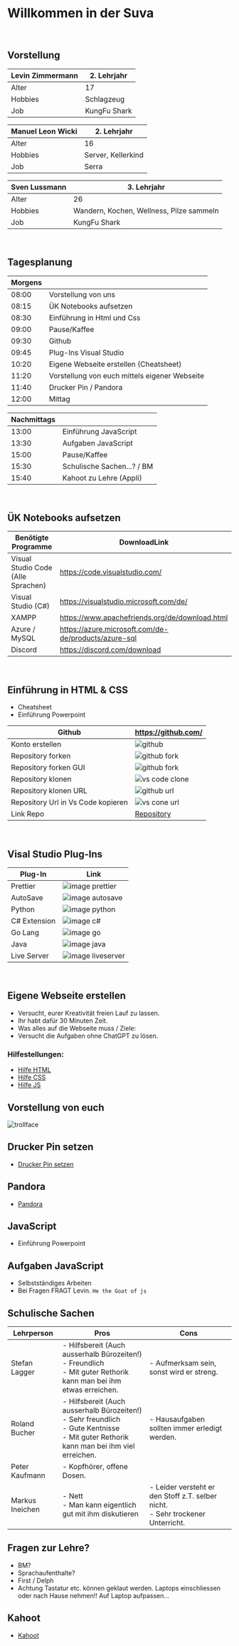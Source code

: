 # Willkommen in der Suva

&nbsp;
## Vorstellung

| Levin Zimmermann | 2. Lehrjahr |
| ---------------- | ----------- |
| Alter| 17 |
| Hobbies | Schlagzeug |
| Job | KungFu Shark |

| Manuel Leon Wicki | 2. Lehrjahr |
| ---------------- | ----------- |
| Alter| 16 |
| Hobbies | Server, Kellerkind |
| Job | Serra |

| Sven Lussmann | 3. Lehrjahr |
| ---------------- | ----------- |
| Alter| 26 |
| Hobbies | Wandern, Kochen, Wellness, Pilze sammeln |
| Job | KungFu Shark |
&nbsp;
&nbsp;

## Tagesplanung
| Morgens | |
| ---- | ----- |
| 08:00 | Vorstellung von uns |
| 08:15 | ÜK Notebooks aufsetzen |
| 08:30 | Einführung in Html und Css |
| 09:00 | Pause/Kaffee |
| 09:30 | Github |
| 09:45 | Plug-Ins Visual Studio |
| 10:20 | Eigene Webseite erstellen (Cheatsheet) |
| 11:20 | Vorstellung von euch mittels eigener Webseite |
| 11:40 | Drucker Pin / Pandora |
| 12:00 | Mittag |

| Nachmittags | |
| ---- | ----- |
| 13:00 | Einführung JavaScript |
| 13:30 | Aufgaben JavaScript |
| 15:00 | Pause/Kaffee |
| 15:30 | Schulische Sachen...? / BM |
| 15:40 | Kahoot zu Lehre (Appli) |

&nbsp;
&nbsp;
## ÜK Notebooks aufsetzen
|Benötigte Programme | DownloadLink |
| ---------------------------------- | --------------------------- |
| Visual Studio Code (Alle Sprachen) | https://code.visualstudio.com/ |
| Visual Studio (C#) | https://visualstudio.microsoft.com/de/ |![](image.png)
| XAMPP | https://www.apachefriends.org/de/download.html |
| Azure / MySQL | https://azure.microsoft.com/de-de/products/azure-sql |
| Discord | https://discord.com/download |
&nbsp;
      
## Einführung in HTML & CSS

- Cheatsheet
- Einführung Powerpoint
&nbsp;


|Github                              |       https://github.com/   | 
| ---------------------------------- | --------------------------- |
| Konto erstellen                    | ![github](./src/github.png) |
| Repository forken                  | ![github fork](./src/Github%20Fork.png) |
| Repository forken GUI              | ![github fork](./src/Github%20ForkConfirmed.png) |
| Repository klonen                  | ![vs code clone](./src/Clone%20Vs.png) |
| Repository klonen URL              | ![github url](./src/Copy%20url%20github.png) |
| Repository Url in Vs Code kopieren | ![vs cone url](./src/copy%20url%20vscode.png) |
| Link Repo | [Repository ]() |
&nbsp;

## Visal Studio Plug-Ins

| Plug-In | Link |
| ------- | ---- |
| Prettier | ![image prettier](./src/prettier.png) |
| AutoSave | ![image autosave](./src/autosave.png) |
| Python | ![image python](./src/python.png) |
| C# Extension | ![image c#](./src/csharp%20plug.png) |
| Go Lang | ![image go](./src/go.png) | 
| Java | ![image java](./src/java.png) |
| Live Server | ![image liveserver](./src/liveserver.png) |
&nbsp;

## Eigene Webseite erstellen
- Versucht, eurer Kreativität freien Lauf zu lassen.
- Ihr habt dafür 30 Minuten Zeit.
- Was alles auf die Webseite muss / Ziele:
- Versucht die Aufgaben ohne ChatGPT zu lösen.
### Hilfestellungen:
- [Hilfe HTML](https://www.w3schools.com/html/)
- [Hilfe CSS](https://www.w3schools.com/css/)
- [Hilfe JS](https://www.w3schools.com/js/)
&nbsp;
## Vorstellung von euch

![trollface](./src/Trollface_non-free.png)

## Drucker Pin setzen
- [Drucker Pin setzen](https://wiki.suvanet.ch/pages/viewpage.action?pageId=325008139&preview=%2F325008139%2F325008184%2FDrucker+PIN+setzen.pdf)

## Pandora
- [Pandora](https://drive.google.com/drive/folders/1unDy84w7R2xxEPjtjH2gMRF9UOWyNTXB)

## JavaScript
- Einführung Powerpoint

## Aufgaben JavaScript
- Selbstständiges Arbeiten
- Bei Fragen FRAGT Levin. ```He the Goat of js```

## Schulische Sachen
| Lehrperson | Pros | Cons |
| ---------- | ---- | ---- |
| Stefan Lagger | - Hilfsbereit (Auch ausserhalb Bürozeiten!) <br /> - Freundlich <br /> - Mit guter Rethorik kann man bei ihm etwas erreichen. |  - Aufmerksam sein, sonst wird er streng.  |
|Roland Bucher | - Hilfsbereit (Auch ausserhalb Bürozeiten!) <br /> - Sehr freundlich <br /> - Gute Kentnisse <br /> - Mit guter Rethorik kann man bei ihm viel erreichen.| - Hausaufgaben sollten immer erledigt werden. |
|Peter Kaufmann | - Kopfhörer, offene Dosen. |
| Markus Ineichen | - Nett <br /> - Man kann eigentlich gut mit ihm diskutieren | - Leider versteht er den Stoff z.T. selber nicht. <br/> - Sehr trockener Unterricht. |

## Fragen zur Lehre?
- BM?
- Sprachaufenthalte?
- First / Delph
- Achtung Tastatur etc. können geklaut werden. Laptops einschliessen oder nach Hause nehmen!!
Auf Laptop aufpassen...

## Kahoot
- [Kahoot](https://kahoot.it/)
